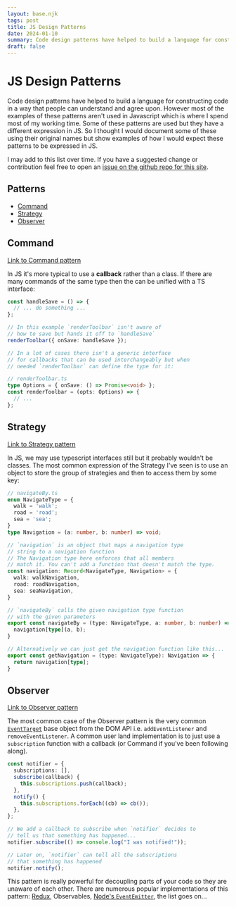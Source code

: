 ```yaml
---
layout: base.njk
tags: post
title: JS Design Patterns
date: 2024-01-10
summary: Code design patterns have helped to build a language for constructing code in a way that people can understand and agree upon. However most of the examples of these patterns aren't used in Javascript which is where I spend most of my working time. Some of these patterns are used but they have a different expression in JS. So I thought I would document some of these using their original names but show examples of how I would expect these patterns to be expressed in JS.
draft: false
---
```


# JS Design Patterns

Code design patterns have helped to build a language for constructing code in a way that people can understand and agree upon. However most of the examples of these patterns aren't used in Javascript which is where I spend most of my working time. Some of these patterns are used but they have a different expression in JS. So I thought I would document some of these using their original names but show examples of how I would expect these patterns to be expressed in JS.

I may add to this list over time. If you have a suggested change or contribution feel free to open an [issue on the github repo for this site](https://github.com/davidnormo/davidnormo.github.io).

## Patterns

- [Command](#command)
- [Strategy](#strategy)
- [Observer](#observer)

<span id="command"></span>

## Command

[Link to Command pattern](https://refactoring.guru/design-patterns/command)

In JS it's more typical to use a **callback** rather than a class. If there are many commands of the same type then the can be unified with a TS interface:

```ts
const handleSave = () => {
  // ... do something ...
};

// In this example `renderToolbar` isn't aware of
// how to save but hands it off to `handleSave`
renderToolbar({ onSave: handleSave });

// In a lot of cases there isn't a generic interface
// for callbacks that can be used interchangeably but when
// needed `renderToolbar` can define the type for it:

// renderToolbar.ts
type Options = { onSave: () => Promise<void> };
const renderToolbar = (opts: Options) => {
  // ...
};
```

<span id="strategy"></span>

## Strategy

[Link to Strategy pattern](https://refactoring.guru/design-patterns/strategy)

In JS, we may use typescript interfaces still but it probably wouldn't be classes. The most common expression of the Strategy I've seen is to use an object to store the group of strategies and then to access them by some key:

```ts
// navigateBy.ts
enum NavigateType = {
  walk = 'walk';
  road = 'road';
  sea = 'sea';
}
type Navigation = (a: number, b: number) => void;

// `navigation` is an object that maps a navigation type
// string to a navigation function
// The Navigation type here enforces that all members
// match it. You can't add a function that doesn't match the type.
const navigation: Record<NavigateType, Navigation> = {
  walk: walkNavigation,
  road: roadNavigation,
  sea: seaNavigation,
}

// `navigateBy` calls the given navigation type function
// with the given parameters
export const navigateBy = (type: NavigateType, a: number, b: number) => {
  navigation[type](a, b);
}

// Alternatively we can just get the navigation function like this...
export const getNavigation = (type: NavigateType): Navigation => {
  return navigation[type];
}
```

<span id="observer"></span>

## Observer

[Link to Observer pattern](https://refactoring.guru/design-patterns/observer)

The most common case of the Observer pattern is the very common [`EventTarget`](https://developer.mozilla.org/en-US/docs/Web/API/EventTarget) base object from the DOM API i.e. `addEventListener` and `removeEventListener`. A common user land implementation is to just use a `subscription` function with a callback (or Command if you've been following along).

```ts
const notifier = {
  subscriptions: [],
  subscribe(callback) {
    this.subscriptions.push(callback);
  },
  notify() {
    this.subscriptions.forEach((cb) => cb());
  },
};

// We add a callback to subscribe when `notifier` decides to
// tell us that something has happened...
notifier.subscribe(() => console.log("I was notified!"));

// Later on, `notifier` can tell all the subscriptions
// that something has happened
notifier.notify();
```

This pattern is really powerful for decoupling parts of your code so they are unaware of each other. There are numerous popular implementations of
this pattern: [Redux](https://redux.js.org/), Observables, [Node's `EventEmitter`](https://nodejs.org/api/events.html#class-eventemitter), the list goes on...
